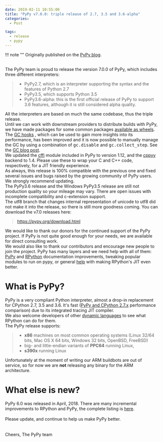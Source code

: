 ```yaml
---
date: 2019-02-11 10:55:00
title: "PyPy v7.0.0: triple release of 2.7, 3.5 and 3.6-alpha"
categories:
  - Post

tags:
  - release
  - pypy
---
```


!!! note ""
    Originally published on the [PyPy blog](https://pypy.org/posts/2019/02/pypy-v700-triple-release-of-27-35-and-606875333356156076.html).


<html><body>
<br>
<!-- more -->

<div class="document" id="pypy-v7-0-0-triple-release-of-2-7-3-5-and-3-6-alpha">
The PyPy team is proud to release the version 7.0.0 of PyPy, which includes
three different interpreters:<br>
<blockquote>
<ul class="simple">
<li>PyPy2.7, which is an interpreter supporting the syntax and the features of
Python 2.7</li>
<li>PyPy3.5, which supports Python 3.5</li>
<li>PyPy3.6-alpha: this is the first official release of PyPy to support 3.6
features, although it is still considered alpha quality.</li>
</ul>
</blockquote>
All the interpreters are based on much the same codebase, thus the triple
release.<br>
Until we can work with downstream providers to distribute builds with PyPy, we
have made packages for some common packages <a class="reference external" href="https://github.com/antocuni/pypy-wheels">available as wheels</a>.<br>
The <a class="reference external" href="https://doc.pypy.org/en/latest/gc_info.html#semi-manual-gc-management">GC hooks</a> , which can be used to gain more insights into its
performance, has been improved and it is now possible to manually manage the
GC by using a combination of <tt class="docutils literal">gc.disable</tt> and <tt class="docutils literal">gc.collect_step</tt>. See the
<a class="reference external" href="/posts/2019/01/pypy-for-low-latency-systems-613165393301401965.html">GC blog post</a>.<br>
We updated the <a class="reference external" href="https://cffi.readthedocs.io/">cffi</a> module included in PyPy to version 1.12, and the
<a class="reference external" href="https://cppyy.readthedocs.io/">cppyy</a> backend to 1.4. Please use these to wrap your C and C++ code,
respectively, for a JIT friendly experience.<br>
As always, this release is 100% compatible with the previous one and fixed
several issues and bugs raised by the growing community of PyPy users.
We strongly recommend updating.<br>
The PyPy3.6 release and the Windows PyPy3.5 release are still not production
quality so your mileage may vary. There are open issues with incomplete
compatibility and c-extension support.<br>
The utf8 branch that changes internal representation of unicode to utf8 did not
make it into the release, so there is still more goodness coming.
You can download the v7.0 releases here:<br>
<blockquote>
<a class="reference external" href="https://pypy.org/download.html">https://pypy.org/download.html</a></blockquote>
We would like to thank our donors for the continued support of the PyPy
project. If PyPy is not quite good enough for your needs, we are available for
direct consulting work.<br>
We would also like to thank our contributors and encourage new people to join
the project. PyPy has many layers and we need help with all of them: <a class="reference external" href="https://www.blogger.com/index.html">PyPy</a>
and <a class="reference external" href="https://rpython.readthedocs.org/">RPython</a> documentation improvements, tweaking popular modules to run
on pypy, or general <a class="reference external" href="https://www.blogger.com/project-ideas.html">help</a> with making RPython's JIT even better.<br>
<div class="section" id="what-is-pypy">
<h1>
What is PyPy?</h1>
PyPy is a very compliant Python interpreter, almost a drop-in replacement for
CPython 2.7, 3.5 and 3.6. It's fast (<a class="reference external" href="https://speed.pypy.org/">PyPy and CPython 2.7.x</a> performance
comparison) due to its integrated tracing JIT compiler.<br>
We also welcome developers of other <a class="reference external" href="https://rpython.readthedocs.io/en/latest/examples.html">dynamic languages</a> to see what RPython
can do for them.<br>
The PyPy release supports:<br>
<blockquote>
<ul class="simple">
<li><strong>x86</strong> machines on most common operating systems
(Linux 32/64 bits, Mac OS X 64 bits, Windows 32 bits, OpenBSD, FreeBSD)</li>
<li>big- and little-endian variants of <strong>PPC64</strong> running Linux,</li>
<li><strong>s390x</strong> running Linux</li>
</ul>
</blockquote>
Unfortunately at the moment of writing our ARM buildbots are out of service,
so for now we are <strong>not</strong> releasing any binary for the ARM architecture.</div>
<div class="section" id="changelog">
<h1>
What else is new?</h1>
PyPy 6.0 was released in April, 2018.
There are many incremental improvements to RPython and PyPy, the complete listing is <a class="reference external" href="https://doc.pypy.org/en/latest/release-v7.0.0.html">here</a>.<br>
<br>
Please update, and continue to help us make PyPy better.<br>
<br>
<br>
Cheers, The PyPy team
</div>
</div></body></html>
